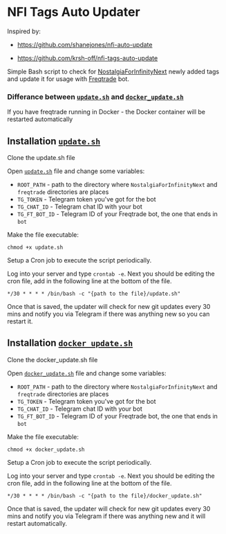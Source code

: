 # NFI Tags Auto Updater

Inspired by:
- https://github.com/shanejones/nfi-auto-update 

- https://github.com/krsh-off/nfi-tags-auto-update

Simple Bash script to check for [NostalgiaForInfinityNext](https://github.com/iterativv/NostalgiaForInfinity) newly added tags and update it for usage with [Freqtrade](https://github.com/freqtrade/freqtrade) bot.

### Differance between [`update.sh`](https://github.com/Foxel05/freqtrade-stuff/blob/master/NostalgiaForInfinity_updater/update.sh) and [`docker_update.sh`](https://github.com/Foxel05/freqtrade-stuff/blob/master/NostalgiaForInfinity_updater/docker_update.sh) 

If you have freqtrade running in Docker - the Docker container will be restarted automatically

## Installation [`update.sh`](https://github.com/Foxel05/freqtrade-stuff/blob/master/NostalgiaForInfinity_updater/update.sh)

Clone the update.sh file

Open [`update.sh`](https://github.com/Foxel05/freqtrade-stuff/blob/master/NostalgiaForInfinity_updater/update.sh) file and change some variables:
- `ROOT_PATH` - path to the directory where `NostalgiaForInfinityNext` and `freqtrade` directories are places
- `TG_TOKEN` - Telegram token you've got for the bot
- `TG_CHAT_ID` - Telegram chat ID with your bot
- `TG_FT_BOT_ID` - Telegram ID of your Freqtrade bot, the one that ends in `bot`

Make the file executable:
```
chmod +x update.sh
```

Setup a Cron job to execute the script periodically.

Log into your server and type `crontab -e`. Next you should be editing the cron file, add in the following line at the bottom of the file.

```
*/30 * * * * /bin/bash -c "{path to the file}/update.sh"
```

Once that is saved, the updater will check for new git updates every 30 mins and notify you via Telegram if there was anything new so you can restart it.

## Installation [`docker_update.sh`](https://github.com/Foxel05/freqtrade-stuff/blob/master/NostalgiaForInfinity_updater/docker_update.sh)

Clone the docker_update.sh file

Open [`docker_update.sh`](https://github.com/Foxel05/freqtrade-stuff/blob/master/NostalgiaForInfinity_updater/docker_update.sh) file and change some variables:
- `ROOT_PATH` - path to the directory where `NostalgiaForInfinityNext` and `freqtrade` directories are places
- `TG_TOKEN` - Telegram token you've got for the bot
- `TG_CHAT_ID` - Telegram chat ID with your bot
- `TG_FT_BOT_ID` - Telegram ID of your Freqtrade bot, the one that ends in `bot`

Make the file executable:
```
chmod +x docker_update.sh
```

Setup a Cron job to execute the script periodically.

Log into your server and type `crontab -e`. Next you should be editing the cron file, add in the following line at the bottom of the file.

```
*/30 * * * * /bin/bash -c "{path to the file}/docker_update.sh"
```

Once that is saved, the updater will check for new git updates every 30 mins and notify you via Telegram if there was anything new and it will restart automatically.
